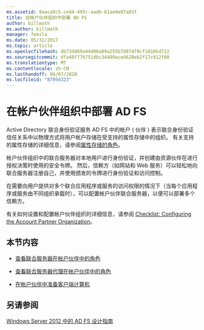 ```yaml
---
ms.assetid: 9aaca9c5-ce44-495c-aad6-61aede87a83f
title: 在帐户伙伴组织中部署 AD FS
author: billmath
ms.author: billmath
manager: femila
ms.date: 05/31/2017
ms.topic: article
ms.openlocfilehash: db72dd69a44d90a89a255b7d974f0cf1816bd722
ms.sourcegitcommit: dfa48f77b751dbc34409aced628eb2f17c912f08
ms.translationtype: MT
ms.contentlocale: zh-CN
ms.lasthandoff: 08/07/2020
ms.locfileid: "87954323"
---
```

# <a name="deploying-ad-fs-in-the-account-partner-organization"></a>在帐户伙伴组织中部署 AD FS

Active Directory 联合身份验证服务 AD FS 中的帐户 \( 伙伴 \) 表示联合身份验证信任关系中以物理方式将用户帐户存储在受支持的属性存储中的组织。 有关支持的属性存储的详细信息，请参阅[属性存储的角色](../../ad-fs/technical-reference/The-Role-of-Attribute-Stores.md)。

帐户伙伴组织中的联合服务器对本地用户进行身份验证，并创建由资源伙伴在进行授权决策时使用的安全令牌。 然后，信赖方（如网站和 Web 服务）可以轻松地向联合服务器注册自己，并使用颁发的令牌进行身份验证和访问控制。

在需要向用户提供对多个联合应用程序或服务的访问权限的情况下（当每个应用程序或服务由不同组织承载时），可以配置帐户伙伴联合服务器，以便可以部署多个信赖方。

有关如何设置和配置帐户伙伴组织的详细信息，请参阅 [Checklist: Configuring the Account Partner Organization](../../ad-fs/deployment/Checklist--Configuring-the-Account-Partner-Organization.md)。

## <a name="in-this-section"></a>本节内容

-   [查看联合服务器在帐户伙伴中的角色](Review-the-Role-of-the-Federation-Server-in-the-Account-Partner.md)

-   [查看联合服务器代理在帐户伙伴中的角色](Review-the-Role-of-the-Federation-Server-Proxy-in-the-Account-Partner.md)

-   [在帐户伙伴中准备客户端计算机](Prepare-Client-Computers-in-the-Account-Partner.md)

## <a name="see-also"></a>另请参阅
[Windows Server 2012 中的 AD FS 设计指南](AD-FS-Design-Guide-in-Windows-Server-2012.md)
